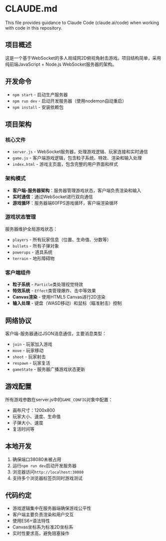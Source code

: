 # CLAUDE.md

This file provides guidance to Claude Code (claude.ai/code) when working with code in this repository.

## 项目概述

这是一个基于WebSocket的多人局域网2D俯视角射击游戏。项目结构简单，采用纯前端JavaScript + Node.js WebSocket服务器的架构。

## 开发命令

- `npm start` - 启动生产服务器
- `npm run dev` - 启动开发服务器（使用nodemon自动重启）
- `npm install` - 安装依赖包

## 项目架构

### 核心文件
- `server.js` - WebSocket服务器，处理游戏逻辑、玩家连接和实时通信
- `game.js` - 客户端游戏逻辑，包含粒子系统、特效、渲染和输入处理
- `index.html` - 游戏主页面，包含完整的用户界面和样式

### 架构模式
- **客户端-服务器架构**：服务器管理游戏状态，客户端负责渲染和输入
- **实时通信**：通过WebSocket进行双向通信
- **游戏循环**：服务器端60FPS游戏循环，客户端渲染循环

### 游戏状态管理
服务器维护全局游戏状态：
- `players` - 所有玩家信息（位置、生命值、分数等）
- `bullets` - 所有子弹对象
- `powerups` - 道具系统
- `terrain` - 地形障碍物

### 客户端组件
- **粒子系统** - `Particle`类处理视觉特效
- **特效系统** - `Effect`类管理爆炸、击中等效果
- **Canvas渲染** - 使用HTML5 Canvas进行2D渲染
- **输入处理** - 键盘（WASD移动）和鼠标（瞄准射击）控制

## 网络协议

客户端-服务器通过JSON消息通信，主要消息类型：
- `join` - 玩家加入游戏
- `move` - 玩家移动
- `shoot` - 玩家射击
- `respawn` - 玩家复活
- `gameState` - 服务器广播游戏状态更新

## 游戏配置

所有游戏参数在server.js中的`GAME_CONFIG`对象中配置：
- 画布尺寸：1200x800
- 玩家大小、速度、生命值
- 子弹大小、速度
- 复活时间等

## 本地开发

1. 确保端口38080未被占用
2. 运行`npm run dev`启动开发服务器
3. 浏览器访问`http://localhost:38080`
4. 支持多个浏览器标签页同时游戏测试

## 代码约定

- 游戏逻辑集中在服务器端确保游戏公平性
- 客户端主要负责渲染和用户交互
- 使用ES6+语法特性
- Canvas坐标系为标准2D坐标系
- 实时性要求高，避免阻塞操作